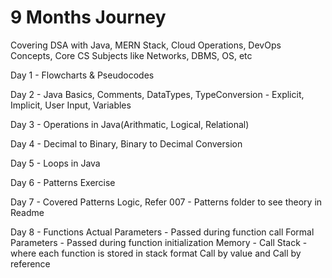 # 9 Months Journey

Covering DSA with Java, MERN Stack, Cloud Operations, DevOps Concepts, Core CS Subjects like Networks, DBMS, OS, etc

Day 1 - Flowcharts & Pseudocodes

Day 2 - Java Basics, Comments, DataTypes, TypeConversion - Explicit, Implicit, User Input, Variables

Day 3 - Operations in Java(Arithmatic, Logical, Relational)

Day 4 - Decimal to Binary, Binary to Decimal Conversion

Day 5 - Loops in Java

Day 6 - Patterns Exercise

Day 7 - Covered Patterns Logic, Refer 007 - Patterns folder to see theory in Readme

Day 8 - Functions
Actual Parameters - Passed during function call
Formal Parameters - Passed during function initialization
Memory - Call Stack - where each function is stored in stack format
Call by value and Call by reference